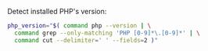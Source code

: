 Detect installed PHP's version:

```bash
php_version="$( command php --version | \
  command grep --only-matching 'PHP [0-9]*\.[0-9]*' | \
  command cut --delimiter=' ' --fields=2 )"
```

<!-- php_version="$(readlink -f /usr/bin/php | cut -c 13-)" -->
